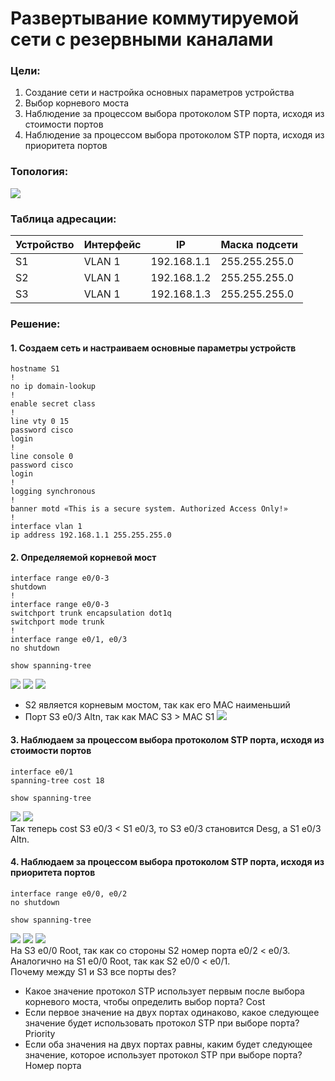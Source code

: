 # Развертывание коммутируемой сети с резервными каналами

### Цели:
1. Создание сети и настройка основных параметров устройства
2. Выбор корневого моста
3. Наблюдение за процессом выбора протоколом STP порта, исходя из стоимости портов
4. Наблюдение за процессом выбора протоколом STP порта, исходя из приоритета портов

### Топология:
![](https://raw.githubusercontent.com/mineralka-sudo/otus/main/labs/stp/topology.PNG)

### Таблица адресации:
| Устройство | Интерфейс | IP          | Маска подсети |
|------------|-----------|-------------|---------------|
| S1         | VLAN 1    | 192.168.1.1 | 255.255.255.0 |
| S2         | VLAN 1    | 192.168.1.2 | 255.255.255.0 |
| S3         | VLAN 1    | 192.168.1.3 | 255.255.255.0 |

### Решение:
#### 1. Создаем сеть и настраиваем основные параметры устройств
```
hostname S1
!
no ip domain-lookup
!
enable secret class
!
line vty 0 15
password cisco
login
!
line console 0
password cisco
login
!
logging synchronous
!
banner motd «This is a secure system. Authorized Access Only!»
!
interface vlan 1
ip address 192.168.1.1 255.255.255.0
```
#### 2. Определяемой корневой мост
```
interface range e0/0-3
shutdown
!
interface range e0/0-3
switchport trunk encapsulation dot1q
switchport mode trunk
!
interface range e0/1, e0/3
no shutdown
```
```
show spanning-tree
```
![](https://github.com/mineralka-sudo/otus/blob/main/labs/stp/S1_2.PNG?raw=true)
![](https://github.com/mineralka-sudo/otus/blob/main/labs/stp/S2_2.PNG?raw=true)
![](https://github.com/mineralka-sudo/otus/blob/main/labs/stp/S3_2.PNG?raw=true)
- S2 является корневым мостом, так как его MAC наименьший 
- Порт S3 e0/3 Altn, так как MAC S3 > MAC S1 
![](https://github.com/mineralka-sudo/otus/blob/main/labs/stp/t.png?raw=true)   
#### 3. Наблюдаем за процессом выбора протоколом STP порта, исходя из стоимости портов
```
interface e0/1
spanning-tree cost 18
```
```
show spanning-tree
```
![](https://github.com/mineralka-sudo/otus/blob/main/labs/stp/S1_3.PNG?raw=true)
![](https://github.com/mineralka-sudo/otus/blob/main/labs/stp/S3_3.PNG?raw=true)   
Так теперь cost S3 e0/3 < S1 e0/3, то S3 e0/3 становится Desg, а S1 e0/3 Altn. 
#### 4. Наблюдаем за процессом выбора протоколом STP порта, исходя из приоритета портов
```
interface range e0/0, e0/2
no shutdown
```
```
show spanning-tree
```
![](https://github.com/mineralka-sudo/otus/blob/main/labs/stp/S1_4.PNG?raw=true)
![](https://github.com/mineralka-sudo/otus/blob/main/labs/stp/S2_4.PNG?raw=true)
![](https://github.com/mineralka-sudo/otus/blob/main/labs/stp/S3_4.PNG?raw=true)   
На S3 e0/0 Root, так как со стороны S2 номер порта e0/2 < e0/3. Аналогично на S1 e0/0 Root, так как S2 e0/0 < e0/1.   
Почему между S1 и S3 все порты des?

- Какое значение протокол STP использует первым после выбора корневого моста, чтобы определить выбор порта?
Cost
- Если первое значение на двух портах одинаково, какое следующее значение будет использовать протокол STP при выборе порта?
Priority
- Если оба значения на двух портах равны, каким будет следующее значение, которое использует протокол STP при выборе порта?
Номер порта
